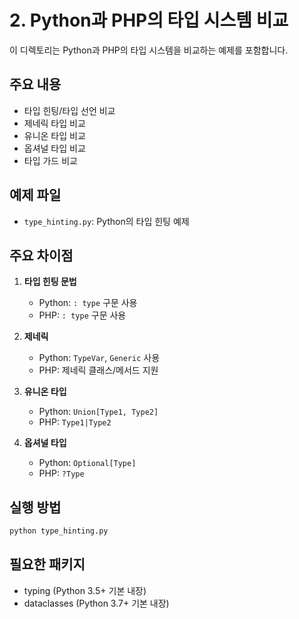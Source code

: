 # 2. Python과 PHP의 타입 시스템 비교

이 디렉토리는 Python과 PHP의 타입 시스템을 비교하는 예제를 포함합니다.

## 주요 내용

- 타입 힌팅/타입 선언 비교
- 제네릭 타입 비교
- 유니온 타입 비교
- 옵셔널 타입 비교
- 타입 가드 비교

## 예제 파일

- `type_hinting.py`: Python의 타입 힌팅 예제

## 주요 차이점

1. **타입 힌팅 문법**
   - Python: `: type` 구문 사용
   - PHP: `: type` 구문 사용

2. **제네릭**
   - Python: `TypeVar`, `Generic` 사용
   - PHP: 제네릭 클래스/메서드 지원

3. **유니온 타입**
   - Python: `Union[Type1, Type2]`
   - PHP: `Type1|Type2`

4. **옵셔널 타입**
   - Python: `Optional[Type]`
   - PHP: `?Type`

## 실행 방법

```bash
python type_hinting.py
```

## 필요한 패키지

- typing (Python 3.5+ 기본 내장)
- dataclasses (Python 3.7+ 기본 내장) 